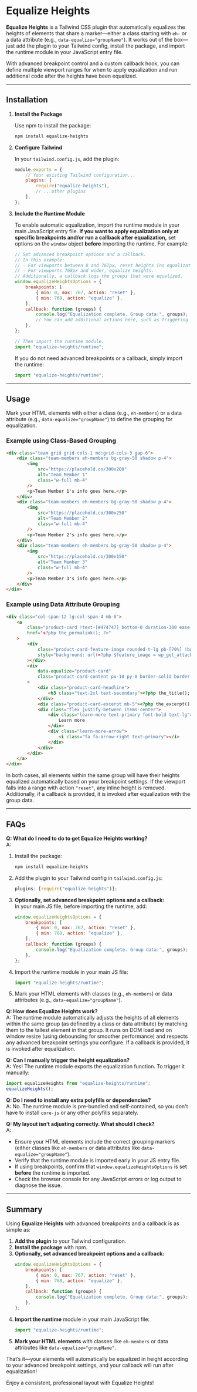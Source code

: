 # Equalize Heights

**Equalize Heights** is a Tailwind CSS plugin that automatically equalizes the heights of elements that share a marker—either a class starting with `eh-` or a data attribute (e.g., `data-equalize="groupName"`). It works out of the box—just add the plugin to your Tailwind config, install the package, and import the runtime module in your JavaScript entry file.

With advanced breakpoint control and a custom callback hook, you can define multiple viewport ranges for when to apply equalization and run additional code after the heights have been equalized.

---

## Installation

1. **Install the Package**

    Use npm to install the package:

    ```bash
    npm install equalize-heights
    ```

2. **Configure Tailwind**

    In your `tailwind.config.js`, add the plugin:

    ```js
    module.exports = {
    	// Your existing Tailwind configuration...
    	plugins: [
    		require("equalize-heights"),
    		// ...other plugins
    	],
    };
    ```

3. **Include the Runtime Module**

    To enable automatic equalization, import the runtime module in your main JavaScript entry file. **If you want to apply equalization only at specific breakpoints and/or run a callback after equalization,** set options on the `window` object **before** importing the runtime. For example:

    ```js
    // Set advanced breakpoint options and a callback.
    // In this example:
    // - For viewports between 0 and 767px, reset heights (no equalization).
    // - For viewports 768px and wider, equalize heights.
    // Additionally, a callback logs the groups that were equalized.
    window.equalizeHeightsOptions = {
    	breakpoints: [
    		{ min: 0, max: 767, action: "reset" },
    		{ min: 768, action: "equalize" },
    	],
    	callback: function (groups) {
    		console.log("Equalization complete. Group data:", groups);
    		// You can add additional actions here, such as triggering animations.
    	},
    };

    // Then import the runtime module.
    import "equalize-heights/runtime";
    ```

    If you do not need advanced breakpoints or a callback, simply import the runtime:

    ```js
    import "equalize-heights/runtime";
    ```

---

## Usage

Mark your HTML elements with either a class (e.g., `eh-members`) or a data attribute (e.g., `data-equalize="groupName"`) to define the grouping for equalization.

### Example using Class-Based Grouping

```html
<div class="team grid grid-cols-1 md:grid-cols-3 gap-6">
	<div class="team-members eh-members bg-gray-50 shadow p-4">
		<img
			src="https://placehold.co/300x200"
			alt="Team Member 1"
			class="w-full mb-4"
		/>
		<p>Team Member 1's info goes here.</p>
	</div>
	<div class="team-members eh-members bg-gray-50 shadow p-4">
		<img
			src="https://placehold.co/300x250"
			alt="Team Member 2"
			class="w-full mb-4"
		/>
		<p>Team Member 2's info goes here.</p>
	</div>
	<div class="team-members eh-members bg-gray-50 shadow p-4">
		<img
			src="https://placehold.co/300x150"
			alt="Team Member 3"
			class="w-full mb-4"
		/>
		<p>Team Member 3's info goes here.</p>
	</div>
</div>
```

### Example using Data Attribute Grouping

```html
<div class="col-span-12 lg:col-span-4 mb-8">
	<a
		class="product-card !text-[#474747] bottom-0 duration-300 ease-in-out hover:bottom-2 transition-all relative"
		href="<?php the_permalink(); ?>"
	>
		<div
			class="product-card-feature-image rounded-t-lg pb-[70%] !bg-cover !bg-center"
			style="background: url(<?php $feature_image = wp_get_attachment_image_url(get_post_thumbnail_id($post), 'large'); echo $feature_image; ?>);"
		></div>
		<div
			data-equalize="product-card"
			class="product-card-content px-10 py-8 border-solid border-[#C6C6CD] border-[1px] rounded-b-lg"
		>
			<div class="product-card-headline">
				<h3 class="text-2xl text-secondary"><?php the_title(); ?></h3>
			</div>
			<div class="product-card-excerpt mb-5"><?php the_excerpt(); ?></div>
			<div class="flex justify-between items-center">
				<div class="learn-more text-primary font-bold text-lg">
					Learn more
				</div>
				<div class="learn-more-arrow">
					<i class="fa fa-arrow-right text-primary"></i>
				</div>
			</div>
		</div>
	</a>
</div>
```

In both cases, all elements within the same group will have their heights equalized automatically based on your breakpoint settings. If the viewport falls into a range with action `"reset"`, any inline height is removed. Additionally, if a callback is provided, it is invoked after equalization with the group data.

---

## FAQs

**Q: What do I need to do to get Equalize Heights working?**  
A:

1. Install the package:
    ```bash
    npm install equalize-heights
    ```
2. Add the plugin to your Tailwind config in `tailwind.config.js`:
    ```js
    plugins: [require("equalize-heights")];
    ```
3. **Optionally, set advanced breakpoint options and a callback:**  
   In your main JS file, before importing the runtime, add:
    ```js
    window.equalizeHeightsOptions = {
    	breakpoints: [
    		{ min: 0, max: 767, action: "reset" },
    		{ min: 768, action: "equalize" },
    	],
    	callback: function (groups) {
    		console.log("Equalization complete. Group data:", groups);
    	},
    };
    ```
4. Import the runtime module in your main JS file:
    ```js
    import "equalize-heights/runtime";
    ```
5. Mark your HTML elements with classes (e.g., `eh-members`) or data attributes (e.g., `data-equalize="groupName"`).

**Q: How does Equalize Heights work?**  
A: The runtime module automatically adjusts the heights of all elements within the same group (as defined by a class or data attribute) by matching them to the tallest element in that group. It runs on DOM load and on window resize (using debouncing for smoother performance) and respects any advanced breakpoint settings you configure. If a callback is provided, it is invoked after equalization.

**Q: Can I manually trigger the height equalization?**  
A: Yes! The runtime module exports the equalization function. To trigger it manually:

```js
import equalizeHeights from "equalize-heights/runtime";
equalizeHeights();
```

**Q: Do I need to install any extra polyfills or dependencies?**  
A: No. The runtime module is pre-bundled and self-contained, so you don't have to install `core-js` or any other polyfills separately.

**Q: My layout isn’t adjusting correctly. What should I check?**  
A:

-   Ensure your HTML elements include the correct grouping markers (either classes like `eh-members` or data attributes like `data-equalize="groupName"`).
-   Verify that the runtime module is imported early in your JS entry file.
-   If using breakpoints, confirm that `window.equalizeHeightsOptions` is set **before** the runtime is imported.
-   Check the browser console for any JavaScript errors or log output to diagnose the issue.

---

## Summary

Using **Equalize Heights** with advanced breakpoints and a callback is as simple as:

1. **Add the plugin** to your Tailwind configuration.
2. **Install the package** with npm.
3. **Optionally, set advanced breakpoint options and a callback:**
    ```js
    window.equalizeHeightsOptions = {
    	breakpoints: [
    		{ min: 0, max: 767, action: "reset" },
    		{ min: 768, action: "equalize" },
    	],
    	callback: function (groups) {
    		console.log("Equalization complete. Group data:", groups);
    	},
    };
    ```
4. **Import the runtime** module in your main JavaScript file:
    ```js
    import "equalize-heights/runtime";
    ```
5. **Mark your HTML elements** with classes like `eh-members` or data attributes like `data-equalize="groupName"`.

That’s it—your elements will automatically be equalized in height according to your advanced breakpoint settings, and your callback will run after equalization!

Enjoy a consistent, professional layout with Equalize Heights!
